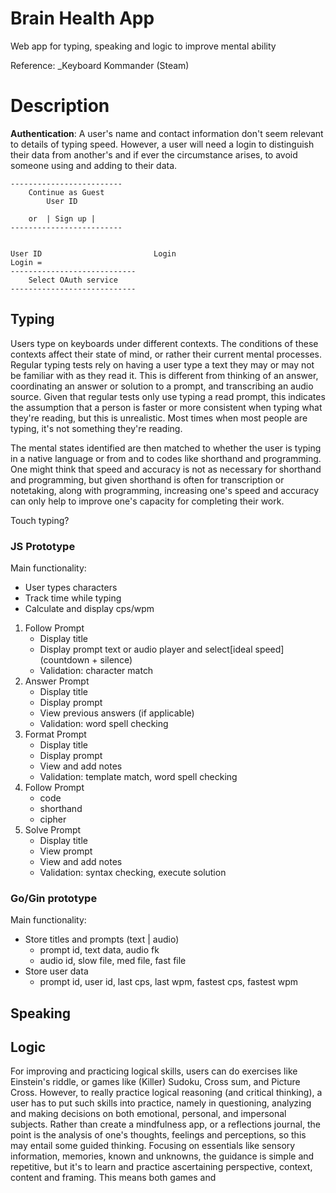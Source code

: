 # Brain Health App

Web app for typing, speaking and logic to improve mental ability

Reference: _Keyboard Kommander (Steam)

# Description

**Authentication**: A user's name and contact information don't seem relevant to details of typing speed. However, a user will need a login to distinguish their data from another's and if ever the circumstance arises, to avoid someone using and adding to their data.

	-------------------------
		Continue as Guest
			User ID

		or  | Sign up |
	-------------------------


	User ID							Login
	Login =
	----------------------------
		Select OAuth service
	----------------------------

## Typing
Users type on keyboards under different contexts. The conditions of these contexts affect their state of mind, or rather their current mental processes. Regular typing tests rely on having a user type a text they may or may not be familiar with as they read it. This is different from thinking of an answer, coordinating an answer or solution to a prompt, and transcribing an audio source. Given that regular tests only use typing a read prompt, this indicates the assumption that a person is faster or more consistent when typing what they're reading, but this is unrealistic. Most times when most people are typing, it's not something they're reading.

The mental states identified are then matched to whether the user is typing in a native language or from and to codes like shorthand and programming. One might think that speed and accuracy is not as necessary for shorthand and programming, but given shorthand is often for transcription or notetaking, along with programming, increasing one's speed and accuracy can only help to improve one's capacity for completing their work.

Touch typing?

### JS Prototype
Main functionality:
- User types characters
- Track time while typing
- Calculate and display cps/wpm

1. Follow Prompt
   - Display title
   - Display prompt text or audio player and select[ideal speed] (countdown + silence)
   - Validation: character match
2. Answer Prompt
   - Display title
   - Display prompt
   - View previous answers (if applicable)
   - Validation: word spell checking
3. Format Prompt
   - Display title
   - Display prompt
   - View and add notes
   - Validation: template match, word spell checking
4. Follow Prompt
   - code
   - shorthand
   - cipher
5. Solve Prompt
   - Display title
   - View prompt
   - View and add notes
   - Validation: syntax checking, execute solution

### Go/Gin prototype
Main functionality:
- Store titles and prompts (text | audio)
  - prompt id, text data, audio fk
  - audio id, slow file, med file, fast file
- Store user data
  - prompt id, user id, last cps, last wpm, fastest cps, fastest wpm

## Speaking

## Logic
For improving and practicing logical skills, users can do exercises like Einstein's riddle, or games like (Killer) Sudoku, Cross sum, and Picture Cross. However, to really practice logical reasoning (and critical thinking), a user has to put such skills into practice, namely in questioning, analyzing and making decisions on both emotional, personal, and impersonal subjects. Rather than create a mindfulness app, or a reflections journal, the point is the analysis of one's thoughts, feelings and perceptions, so this may entail some guided thinking. Focusing on essentials like sensory information, memories, known and unknowns, the guidance is simple and repetitive, but it's to learn and practice ascertaining perspective, context, content and framing. This means both games and
